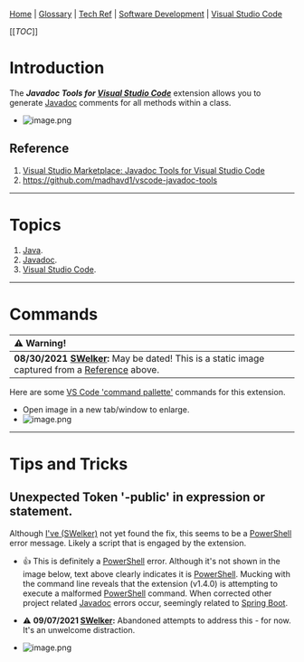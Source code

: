 [Home](/Slalom-LLC/Slalom-Consulting) | [Glossary](/Glossary) | [Tech Ref](/Tech-Ref) | [Software Development](/Tech-Ref/Software-Development) | [Visual Studio Code](/Tech-Ref/Microsoft/Visual-Studio/VS-Code-\(Visual-Studio-Code\))

[[_TOC_]]

# Introduction
The ***Javadoc Tools for [Visual Studio Code](/Tech-Ref/Microsoft/Visual-Studio/VS-Code-\(Visual-Studio-Code\))*** extension allows you to generate [Javadoc](/Tech-Ref/Software-Development/Java/Java-Language/Javadoc) comments for all methods within a class.

- ![image.png](/.attachments/image-2da297f9-4739-4b78-bb64-50c831fca544.png)

## Reference
1. [Visual Studio Marketplace: Javadoc Tools for Visual Studio Code](https://marketplace.visualstudio.com/items?itemName=madhavd1.javadoc-tools)
1. https://github.com/madhavd1/vscode-javadoc-tools

---
# Topics
1. [Java](/Tech-Ref/Software-Development/Java).
1. [Javadoc](/Tech-Ref/Software-Development/Java/Java-Language/Javadoc).
1. [Visual Studio Code](/Tech-Ref/Microsoft/Visual-Studio/VS-Code-\(Visual-Studio-Code\)).

---
# Commands
| :warning: Warning! |
|:-|
| **08/30/2021 [SWelker](/Individuals/Scott-Welker):** May be dated! This is a static image captured from a [Reference](#Reference) above. |

Here are some [VS Code 'command pallette'](/Tech-Ref/Microsoft/Visual-Studio/VS-Code-\(Visual-Studio-Code\)#command-palette) commands for this extension.

- Open image in a new tab/window to enlarge.
- ![image.png](/.attachments/image-41f4e2a3-1a1c-4f08-b57a-84f65d3c44b0.png)

---
# Tips and Tricks

## Unexpected Token '-public' in expression or statement.
Although [I've (SWelker)](/Individuals/Scott-Welker) not yet found the fix, this seems to be a [PowerShell](/Tech-Ref/Microsoft/PowerShell) error message. Likely a script that is engaged by the extension.
   - :+1: []() This is definitely a [PowerShell](/Tech-Ref/Microsoft/PowerShell) error. Although it's not shown in the image below, text above clearly indicates it is [PowerShell](/Tech-Ref/Microsoft/PowerShell). Mucking with the command line reveals that the extension (v1.4.0) is attempting to execute a malformed [PowerShell](/Tech-Ref/Microsoft/PowerShell) command. When corrected other project related [Javadoc](/Tech-Ref/Software-Development/Java/Java-Language/Javadoc) errors occur, seemingly related to [Spring Boot](/Tech-Ref/Software-Development/Java/Java-Platform-Editions/Jakarta-EE-\(Enterprise-Edition\)/Spring-Framework/Spring-Boot).
- :warning: **09/07/2021 [SWelker](/Individuals/Scott-Welker):** Abandoned attempts to address this - for now. It's an unwelcome distraction.

- ![image.png](/.attachments/image-154f136f-0ee9-496e-afe6-100650c71a2c.png)
